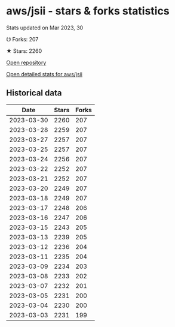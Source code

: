 # aws/jsii - stars & forks statistics

Stats updated on Mar 2023, 30

☋ Forks: 207

★ Stars: 2260

[Open repository](https://github.com/aws/jsii)

[Open detailed stats for aws/jsii](https://reviewgithub.com/rep/aws/jsii)

## Historical data
| Date | Stars | Forks |
|------|-------|-------|
| 2023-03-30 | 2260 | 207 | 
| 2023-03-28 | 2259 | 207 | 
| 2023-03-27 | 2257 | 207 | 
| 2023-03-25 | 2257 | 207 | 
| 2023-03-24 | 2256 | 207 | 
| 2023-03-22 | 2252 | 207 | 
| 2023-03-21 | 2252 | 207 | 
| 2023-03-20 | 2249 | 207 | 
| 2023-03-18 | 2249 | 207 | 
| 2023-03-17 | 2248 | 206 | 
| 2023-03-16 | 2247 | 206 | 
| 2023-03-15 | 2243 | 205 | 
| 2023-03-13 | 2239 | 205 | 
| 2023-03-12 | 2236 | 204 | 
| 2023-03-11 | 2235 | 204 | 
| 2023-03-09 | 2234 | 203 | 
| 2023-03-08 | 2233 | 202 | 
| 2023-03-07 | 2232 | 201 | 
| 2023-03-05 | 2231 | 200 | 
| 2023-03-04 | 2230 | 200 | 
| 2023-03-03 | 2231 | 199 | 

